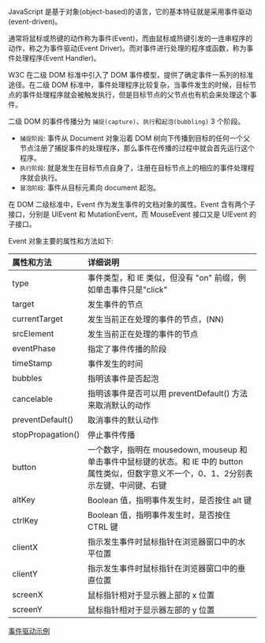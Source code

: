 
JavaScript 是基于对象(object-based)的语言，它的基本特征就是采用事件驱动(event-driven)。

通常将鼠标或热键的动作称为事件(Event)，而由鼠标或热键引发的一连串程序的动作，称之为事件驱动(Event Driver)。而对事件进行处理的程序或函数，称为事件处理程序(Event Handler)。

W3C 在二级 DOM 标准中引入了 DOM 事件模型，提供了确定事件一系列的标准途径。在二级 DOM 标准中，事件处理程序比较复杂，当事件发生的时候，目标节点的事件处理程序就会被触发执行，但是目标节点的父节点也有机会来处理这个事件。

二级 DOM 的事件传播分为 `捕捉(capture)`、`执行`和`起泡(bubbling)` 3 个阶段。

* `捕捉阶段`: 事件从 Document 对象沿着 DOM 树向下传播到目标的任何一个父节点注册了捕捉事件的处理程序，那么事件在传播的过程中就会首先运行这个程序。
* `执行阶段`: 就是发生在目标节点自身了，注册在目标节点上的相应的事件处理程序就会执行。
* `冒泡阶段`: 事件从目标元素向 document 起泡。

在 DOM 二级标准中，Event 作为发生事件的文档对象的属性。Event 含有两个子接口，分别是 UIEvent 和 MutationEvent，而 MouseEvent 接口又是 UIEvent 的子接口。

Event 对象主要的属性和方法如下:

| 属性和方法 | 详细说明 |
|:----------|:--------|
| type      | 事件类型，和 IE 类似，但没有 "on" 前缀，例如单击事件只是"click" |
| target    | 发生事件的节点 |
| currentTarget | 发生当前正在处理的事件的节点，(NN) |
| srcElement | 发生当前正在处理的事件的节点 |
| eventPhase | 指定了事件传播的阶段 |
| timeStamp | 事件发生的时间 |
| bubbles   | 指明该事件是否起泡 |
| cancelable | 指明该事件是否可以用 preventDefault() 方法来取消默认的动作 |
| preventDefault() | 取消事件的默认动作|
| stopPropagation() | 停止事件传播 |
| button | 一个数字，指明在 mousedown, mouseup 和单击事件中鼠标键的状态。和 IE 中的 button 属性类似，但数字意义不一个，0、1、2分别表示左键、中间键、右键 |
| altKey | Boolean 值，指明事件发生时，是否按住 alt 键 |
| ctrlKey | Boolean 值，指明事件发生时，是否按住 CTRL 键 |
| clientX | 指示发生事件时鼠标指针在浏览器窗口中的水平位置 |
| clientY | 指示发生事件时鼠标指针在浏览器窗口中的垂直位置 |
| screenX | 鼠标指针相对于显示器上部的 x 位置 |
| screenY | 鼠标指针相对于显示器左部的 y 位置 |


[事件驱动示例](t/03_event_driven.html)
